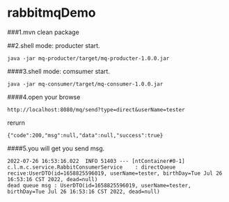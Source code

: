 # rabbitmqDemo

###1.mvn clean package

##2.shell mode: producter start.
```
java -jar mq-producter/target/mq-producter-1.0.0.jar
```

####3.shell mode: comsumer start.
```
java -jar mq-consumer/target/mq-consumer-1.0.0.jar
```

####4.open your browse
```
http://localhost:8080/mq/send?type=direct&userName=tester
```
rerurn
```
{"code":200,"msg":null,"data":null,"success":true}
```

####5.you will get you send msg.
```
2022-07-26 16:53:16.022  INFO 51403 --- [ntContainer#0-1] c.l.m.c.service.RabbitConsumerService    : directQueue recive:UserDTO(id=1658825596019, userName=tester, birthDay=Tue Jul 26 16:53:16 CST 2022, dead=null)
dead queue msg : UserDTO(id=1658825596019, userName=tester, birthDay=Tue Jul 26 16:53:16 CST 2022, dead=null)
```